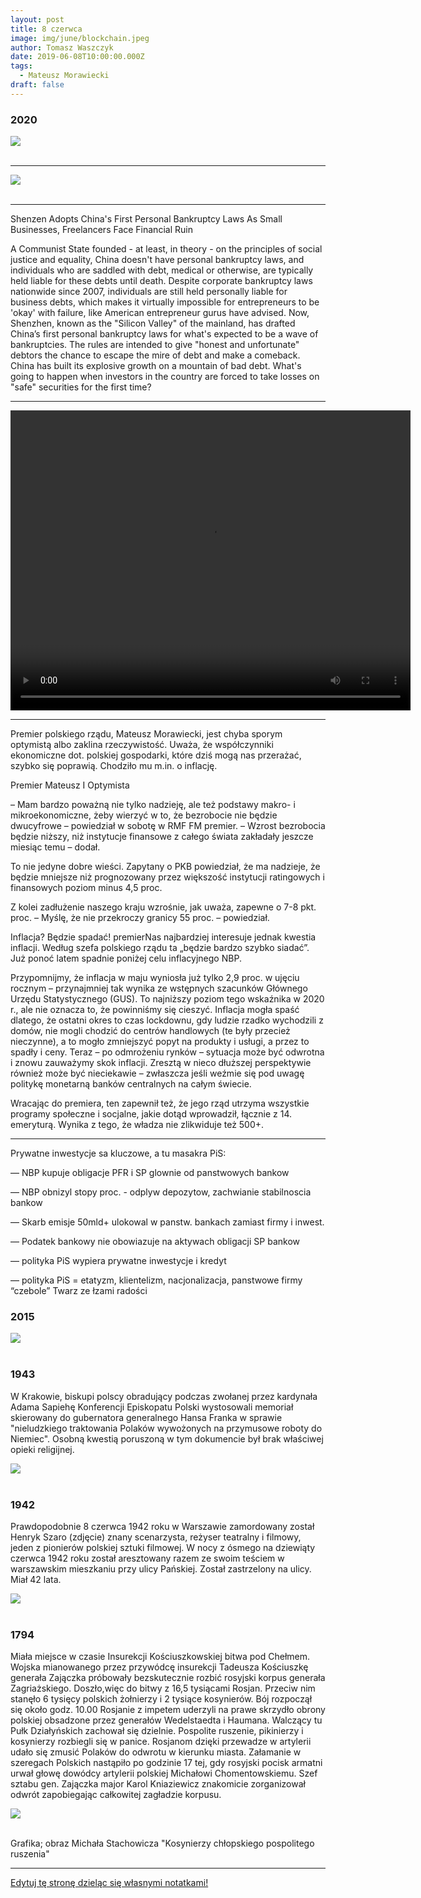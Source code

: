 ```yaml
---
layout: post
title: 8 czerwca
image: img/june/blockchain.jpeg
author: Tomasz Waszczyk
date: 2019-06-08T10:00:00.000Z
tags:
  - Mateusz Morawiecki
draft: false
---
```


### 2020

<img src="./img/june/marx.jpeg"><br><br>

---

<img src="./img/june/blockchain.jpeg"><br><br>

---

Shenzen Adopts China's First Personal Bankruptcy Laws As Small Businesses, Freelancers Face Financial Ruin

A Communist State founded - at least, in theory - on the principles of social justice and equality, China doesn't have personal bankruptcy laws, and individuals who are saddled with debt, medical or otherwise, are typically held liable for these debts until death.
Despite corporate bankruptcy laws nationwide since 2007, individuals are still held personally liable for business debts, which makes it virtually impossible for entrepreneurs to be 'okay' with failure, like American entrepreneur gurus have advised.
Now, Shenzhen, known as the "Silicon Valley" of the mainland, has drafted China’s first personal bankruptcy laws for what's expected to be a wave of bankruptcies. The rules are intended to give "honest and unfortunate" debtors the chance to escape the mire of debt and make a comeback.
China has built its explosive growth on a mountain of bad debt. What's going to happen when investors in the country are forced to take losses on "safe" securities for the first time?

---

<video width="640" height="480" controls>
  <source src="./movies/june/Hologram.mp4" type="video/mp4">
Your browser does not support the video tag.
</video>

---

Premier polskiego rządu, Mateusz Morawiecki, jest chyba sporym optymistą albo zaklina rzeczywistość. Uważa, że współczynniki ekonomiczne dot. polskiej gospodarki, które dziś mogą nas przerażać, szybko się poprawią. Chodziło mu m.in. o inflację.

Premier Mateusz I Optymista

– Mam bardzo poważną nie tylko nadzieję, ale też podstawy makro- i mikroekonomiczne, żeby wierzyć w to, że bezrobocie nie będzie dwucyfrowe – powiedział w sobotę w RMF FM premier. – Wzrost bezrobocia będzie niższy, niż instytucje finansowe z całego świata zakładały jeszcze miesiąc temu – dodał.

To nie jedyne dobre wieści. Zapytany o PKB powiedział, że ma nadzieje, że będzie mniejsze niż prognozowany przez większość instytucji ratingowych i finansowych poziom minus 4,5 proc.

Z kolei zadłużenie naszego kraju wzrośnie, jak uważa, zapewne o 7-8 pkt. proc. – Myślę, że nie przekroczy granicy 55 proc. – powiedział.

Inflacja? Będzie spadać!
premierNas najbardziej interesuje jednak kwestia inflacji. Według szefa polskiego rządu ta „będzie bardzo szybko siadać”. Już ponoć latem spadnie poniżej celu inflacyjnego NBP.

Przypomnijmy, że inflacja w maju wyniosła już tylko 2,9 proc. w ujęciu rocznym – przynajmniej tak wynika ze wstępnych szacunków Głównego Urzędu Statystycznego (GUS). To najniższy poziom tego wskaźnika w 2020 r., ale nie oznacza to, że powinniśmy się cieszyć. Inflacja mogła spaść dlatego, że ostatni okres to czas lockdownu, gdy ludzie rzadko wychodzili z domów, nie mogli chodzić do centrów handlowych (te były przecież nieczynne), a to mogło zmniejszyć popyt na produkty i usługi, a przez to spadły i ceny. Teraz – po odmrożeniu rynków – sytuacja może być odwrotna i znowu zauważymy skok inflacji. Zresztą w nieco dłuższej perspektywie również może być nieciekawie – zwłaszcza jeśli weźmie się pod uwagę politykę monetarną banków centralnych na całym świecie.

Wracając do premiera, ten zapewnił też, że jego rząd utrzyma wszystkie programy społeczne i socjalne, jakie dotąd wprowadził, łącznie z 14. emeryturą. Wynika z tego, że władza nie zlikwiduje też 500+.

---

Prywatne inwestycje sa kluczowe, a tu masakra PiS:

— NBP kupuje obligacje PFR i SP glownie od panstwowych bankow

— NBP obnizyl stopy proc. - odplyw depozytow, zachwianie stabilnoscia bankow

— Skarb emisje 50mld+ ulokowal w panstw. bankach zamiast firmy i inwest.

— Podatek bankowy nie obowiazuje na aktywach obligacji SP bankow

— polityka PiS wypiera prywatne inwestycje i kredyt

— polityka PiS = etatyzm, klientelizm, nacjonalizacja, panstwowe firmy “czebole” Twarz ze łzami radości

### 2015

<img src="./img/june/sondaze.jpg"><br><br>

### 1943

W Krakowie, biskupi polscy obradujący podczas zwołanej przez kardynała Adama Sapiehę Konferencji Episkopatu Polski wystosowali memoriał skierowany do gubernatora generalnego Hansa Franka w sprawie "nieludzkiego traktowania Polaków wywożonych na przymusowe roboty do Niemiec". Osobną kwestią poruszoną w tym dokumencie był brak właściwej opieki religijnej.

<img src="./img/june/biskupi.jpg"><br><br>

### 1942

Prawdopodobnie 8 czerwca 1942 roku w Warszawie zamordowany został Henryk Szaro (zdjęcie) znany scenarzysta, reżyser teatralny i filmowy, jeden z pionierów polskiej sztuki filmowej.
W nocy z ósmego na dziewiąty czerwca 1942 roku został aresztowany razem ze swoim teściem w warszawskim mieszkaniu przy ulicy Pańskiej. Został zastrzelony na ulicy. Miał 42 lata.

<img src="./img/june/szaro.jpg"><br><br>

### 1794

Miała miejsce w czasie Insurekcji Kościuszkowskiej bitwa pod Chełmem.
Wojska mianowanego przez przywódcę insurekcji Tadeusza Kościuszkę generała Zajączka próbowały bezskutecznie rozbić rosyjski korpus generała Zagriażskiego. Doszło,więc do bitwy z 16,5 tysiącami Rosjan. Przeciw nim stanęło 6 tysięcy polskich żołnierzy i 2 tysiące kosynierów.
Bój rozpoczął się około godz. 10.00 Rosjanie z impetem uderzyli na prawe skrzydło obrony polskiej obsadzone przez generałów Wedelstaedta i Haumana.
Walczący tu Pułk Działyńskich
zachował się dzielnie. Pospolite ruszenie, pikinierzy i kosynierzy rozbiegli się w panice. Rosjanom dzięki przewadze w artylerii udało się zmusić Polaków do odwrotu w kierunku miasta.
Załamanie w szeregach Polskich nastąpiło po godzinie 17 tej, gdy rosyjski pocisk armatni urwał głowę dowódcy artylerii polskiej Michałowi Chomentowskiemu.
Szef sztabu gen. Zajączka major Karol Kniaziewicz znakomicie zorganizował
odwrót zapobiegając całkowitej
zagładzie korpusu.

<img src="./img/june/insurekcja.jpg"><br><br>

Grafika; obraz Michała Stachowicza "Kosynierzy chłopskiego pospolitego ruszenia"

---

<a href="https://github.com/TomaszWaszczyk/historia.waszczyk.com/edit/master/src/content/june-8.md" target="_blank">Edytuj tę stronę dzieląc się własnymi notatkami!</a>
